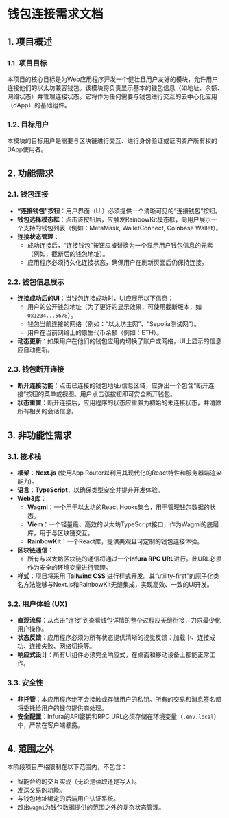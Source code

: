 # 钱包连接需求文档

## 1. 项目概述

### 1.1. 项目目标

本项目的核心目标是为Web应用程序开发一个健壮且用户友好的模块，允许用户连接他们的以太坊兼容钱包。该模块将负责显示基本的钱包信息（如地址、余额、网络状态）并管理连接状态。它将作为任何需要与钱包进行交互的去中心化应用（dApp）的基础组件。

### 1.2. 目标用户

本模块的目标用户是需要与区块链进行交互、进行身份验证或证明资产所有权的DApp使用者。

## 2. 功能需求

### 2.1. 钱包连接

- **“连接钱包”按钮**：用户界面（UI）必须提供一个清晰可见的“连接钱包”按钮。
- **钱包选择模态框**：点击该按钮后，应触发RainbowKit模态框，向用户展示一个支持的钱包列表（例如：MetaMask, WalletConnect, Coinbase Wallet）。
- **连接状态管理**：
    - 成功连接后，“连接钱包”按钮应被替换为一个显示用户钱包信息的元素（例如，截断后的钱包地址）。
    - 应用程序必须持久化连接状态，确保用户在刷新页面后仍保持连接。

### 2.2. 钱包信息展示

- **连接成功后的UI**：当钱包连接成功时，UI应展示以下信息：
    - 用户的公开钱包地址（为了更好的显示效果，可使用截断版本，如 `0x1234...5678`）。
    - 钱包当前连接的网络（例如：“以太坊主网”、“Sepolia测试网”）。
    - 用户在当前网络上的原生代币余额（例如：ETH）。
- **动态更新**：如果用户在他们的钱包应用内切换了账户或网络，UI上显示的信息应自动更新。

### 2.3. 钱包断开连接

- **断开连接功能**：点击已连接的钱包地址/信息区域，应弹出一个包含“断开连接”按钮的菜单或视图。用户点击该按钮即可安全断开钱包。
- **状态重置**：断开连接后，应用程序的状态应重置为初始的未连接状态，并清除所有相关的会话信息。

## 3. 非功能性需求

### 3.1. 技术栈

- **框架**：**Next.js** (使用App Router以利用其现代化的React特性和服务器端渲染能力)。
- **语言**：**TypeScript**，以确保类型安全并提升开发体验。
- **Web3库**：
    - **Wagmi**：一个用于以太坊的React Hooks集合，用于管理钱包数据的状态。
    - **Viem**：一个轻量级、高效的以太坊TypeScript接口，作为Wagmi的底层库，用于与区块链交互。
    - **RainbowKit**：一个React库，提供美观且可定制的钱包连接体验。
- **区块链通信**：
    - 所有与以太坊区块链的通信将通过一个**Infura RPC URL**进行。此URL必须作为安全的环境变量进行管理。
- **样式**：项目将采用 **Tailwind CSS** 进行样式开发。其“utility-first”的原子化类名方法能够与Next.js和RainbowKit无缝集成，实现高效、一致的UI开发。

### 3.2. 用户体验 (UX)

- **直观流程**：从点击“连接”到查看钱包详情的整个过程应无缝衔接，力求最少化用户操作。
- **状态反馈**：应用程序必须为所有状态提供清晰的视觉反馈：加载中、连接成功、连接失败、网络切换等。
- **响应式设计**：所有UI组件必须完全响应式，在桌面和移动设备上都能正常工作。

### 3.3. 安全性

- **非托管**：本应用程序绝不会接触或存储用户的私钥。所有的交易和消息签名都将委托给用户的钱包提供商处理。
- **安全配置**：Infura的API密钥和RPC URL必须存储在环境变量（`.env.local`）中，严禁在客户端暴露。

## 4. 范围之外

本阶段项目严格限制在以下范围内，不包含：

- 智能合约的交互实现（无论是读取还是写入）。
- 发送交易的功能。
- 与钱包地址绑定的后端用户认证系统。
- 超出`wagmi`为钱包数据提供的范围之外的复杂状态管理。